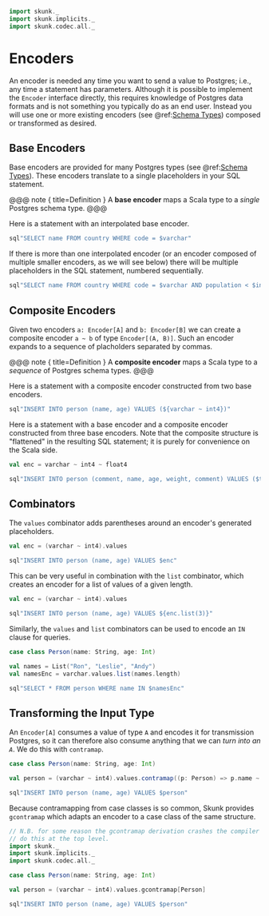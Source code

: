 ```scala mdoc:nest:invisible
import skunk._
import skunk.implicits._
import skunk.codec.all._
```
# Encoders

An encoder is needed any time you want to send a value to Postgres; i.e., any time a statement has
parameters. Although it is possible to implement the `Encoder` interface directly, this requires
knowledge of Postgres data formats and is not something you typically do as an end user. Instead
you will use one or more existing encoders (see @ref:[Schema Types](../reference/SchemaTypes.md))
composed or transformed as desired.

## Base Encoders

Base encoders are provided for many Postgres types (see @ref:[Schema Types](../reference/SchemaTypes.md)).
These encoders translate to a single placeholders in your SQL statement.

@@@ note { title=Definition }
A **base encoder** maps a Scala type to a *single* Postgres schema type.
@@@

Here is a statement with an interpolated base encoder.

```scala mdoc:nest
sql"SELECT name FROM country WHERE code = $varchar"
```

If there is more than one interpolated encoder (or an encoder composed of multiple smaller encoders,
as we will see below) there will be multiple placeholders in the SQL statement, numbered
sequentially.

```scala mdoc:nest
sql"SELECT name FROM country WHERE code = $varchar AND population < $int8"
```

## Composite Encoders

Given two encoders `a: Encoder[A]` and `b: Encoder[B]` we can create a composite encoder `a ~ b` of
type `Encoder[(A, B)]`. Such an encoder expands to a sequence of placholders separated by commas.

@@@ note { title=Definition }
A **composite encoder** maps a Scala type to a *sequence* of Postgres schema types.
@@@

Here is a statement with a composite encoder constructed from two base encoders.

```scala mdoc:nest
sql"INSERT INTO person (name, age) VALUES (${varchar ~ int4})"
```

Here is a statement with a base encoder and a composite encoder constructed from three base encoders.
Note that the composite structure is "flattened" in the resulting SQL statement; it is purely for
convenience on the Scala side.

```scala mdoc:nest
val enc = varchar ~ int4 ~ float4

sql"INSERT INTO person (comment, name, age, weight, comment) VALUES ($text, $enc)"
```

## Combinators

The `values` combinator adds parentheses around an encoder's generated placeholders.

```scala mdoc:nest
val enc = (varchar ~ int4).values

sql"INSERT INTO person (name, age) VALUES $enc"
```

This can be very useful in combination with the `list` combinator, which creates an encoder for a
list of values of a given length.

```scala mdoc:nest
val enc = (varchar ~ int4).values

sql"INSERT INTO person (name, age) VALUES ${enc.list(3)}"
```

Similarly, the `values` and `list` combinators can be used to encode an `IN` clause for queries.

```scala mdoc:nest
case class Person(name: String, age: Int)

val names = List("Ron", "Leslie", "Andy")
val namesEnc = varchar.values.list(names.length)

sql"SELECT * FROM person WHERE name IN $namesEnc"
```

## Transforming the Input Type

An `Encoder[A]` consumes a value of type `A` and encodes it for transmission Postgres, so it can
therefore also consume anything that we can _turn into an `A`_. We do this with `contramap`.

```scala mdoc:nest
case class Person(name: String, age: Int)

val person = (varchar ~ int4).values.contramap((p: Person) => p.name ~ p.age)

sql"INSERT INTO person (name, age) VALUES $person"
```

Because contramapping from case classes is so common, Skunk provides `gcontramap` which adapts
an encoder to a case class of the same structure.

```scala mdoc:invisible:reset
// N.B. for some reason the gcontramap derivation crashes the compiler unless we reset and
// do this at the top level.
import skunk._
import skunk.implicits._
import skunk.codec.all._
```

```scala mdoc
case class Person(name: String, age: Int)

val person = (varchar ~ int4).values.gcontramap[Person]

sql"INSERT INTO person (name, age) VALUES $person"
```

